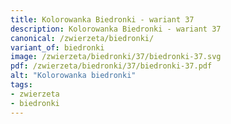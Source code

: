 ```yaml
---
title: Kolorowanka Biedronki - wariant 37
description: Kolorowanka Biedronki - wariant 37
canonical: /zwierzeta/biedronki/
variant_of: biedronki
image: /zwierzeta/biedronki/37/biedronki-37.svg
pdf: /zwierzeta/biedronki/37/biedronki-37.pdf
alt: "Kolorowanka biedronki"
tags:
- zwierzeta
- biedronki
---
```

